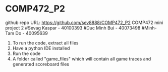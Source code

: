 # COMP472_P2
github repo URL: https://github.com/sev8888/COMP472_P2
COMP472 mini project 2 
#Sevag Kaspar - 40100393
#Duc Minh Bui - 40073498
#Minh-Tam Do  - 40095639

1) To run the code, extract all files 
2) Have a python IDE installed
3) Run the code
4) A folder called "game_files" which will contain all game traces and generated scoreboard files 
